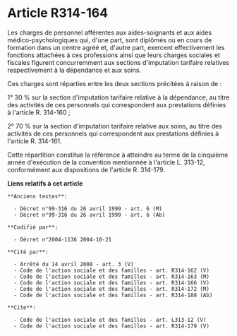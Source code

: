 # Article R314-164

Les charges de personnel afférentes aux aides-soignants et aux aides médico-psychologiques qui, d'une part, sont diplômés ou
en cours de formation dans un centre agréé et, d'autre part, exercent effectivement les fonctions attachées à ces professions
ainsi que leurs charges sociales et fiscales figurent concurremment aux sections d'imputation tarifaire relatives
respectivement à la dépendance et aux soins. 

Ces charges sont réparties entre les deux sections précitées à raison de : 

1° 30 % sur la section d'imputation tarifaire relative à la dépendance, au titre des activités de ces personnels qui
correspondent aux prestations définies à l'article R. 314-160 ; 

2° 70 % sur la section d'imputation tarifaire relative aux soins, au titre des activités de ces personnels qui correspondent
aux prestations définies à l'article R. 314-161. 

Cette répartition constitue la référence à atteindre au terme de la cinquième année d'exécution de la convention mentionnée à
l'article L. 313-12, conformément aux dispositions de l'article R. 314-179.

**Liens relatifs à cet article**

	**Anciens textes**:

	  - Décret n°99-316 du 26 avril 1999 - art. 6 (M)
	  - Décret n°99-316 du 26 avril 1999 - art. 6 (Ab)

	**Codifié par**:

	  - Décret n°2004-1136 2004-10-21

	**Cité par**:

	  - Arrêté du 14 avril 2008 - art. 3 (V)
	  - Code de l'action sociale et des familles - art. R314-162 (V)
	  - Code de l'action sociale et des familles - art. R314-163 (M)
	  - Code de l'action sociale et des familles - art. R314-166 (V)
	  - Code de l'action sociale et des familles - art. R314-172 (M)
	  - Code de l'action sociale et des familles - art. R314-188 (Ab)

	**Cite**:

	  - Code de l'action sociale et des familles - art. L313-12 (V)
	  - Code de l'action sociale et des familles - art. R314-179 (V)
